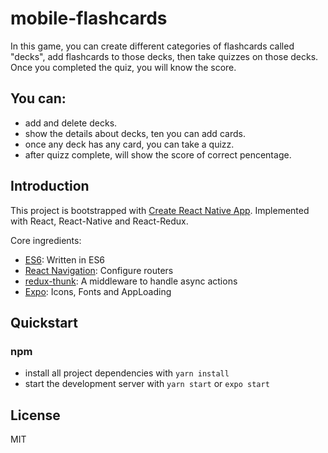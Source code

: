 # mobile-flashcards

In this game, you can create different categories of flashcards called "decks", add flashcards to those decks, then take quizzes on those decks. Once you completed the quiz, you will know the score.

## You can:
* add and delete decks.
* show the details about decks, ten you can add cards.
* once any deck has any card, you can take a quizz.
* after quizz complete, will show the score of correct pencentage.

## Introduction
This project is bootstrapped with [Create React Native App](https://github.com/react-community/create-react-native-app). Implemented with React, React-Native and React-Redux.

Core ingredients: 
- [ES6](http://es6-features.org/#Constants): Written in ES6
- [React Navigation](rhttps://reactnavigation.org/en/): Configure routers
- [redux-thunk](https://github.com/reduxjs/redux-thunk): A middleware to handle async actions
- [Expo](https://expo.io/): Icons, Fonts and AppLoading

## Quickstart
### npm
* install all project dependencies with `yarn install`
* start the development server with `yarn start` or `expo start`

## License
MIT
